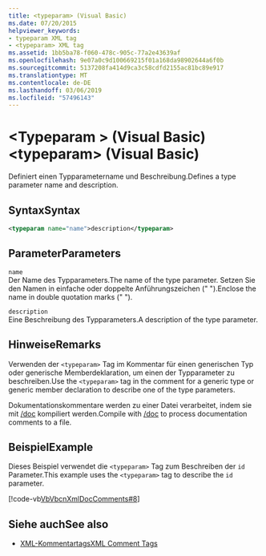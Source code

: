 ```yaml
---
title: <typeparam> (Visual Basic)
ms.date: 07/20/2015
helpviewer_keywords:
- typeparam XML tag
- <typeparam> XML tag
ms.assetid: 1bb5ba78-f060-478c-905c-77a2e43639af
ms.openlocfilehash: 9e07a0c9d100669215f01a168da98902644a6f0b
ms.sourcegitcommit: 5137208fa414d9ca3c58cdfd2155ac81bc89e917
ms.translationtype: MT
ms.contentlocale: de-DE
ms.lasthandoff: 03/06/2019
ms.locfileid: "57496143"
---
```

# <a name="typeparam-visual-basic"></a><span data-ttu-id="97198-102">\<Typeparam > (Visual Basic)</span><span class="sxs-lookup"><span data-stu-id="97198-102">\<typeparam> (Visual Basic)</span></span>
<span data-ttu-id="97198-103">Definiert einen Typparametername und Beschreibung.</span><span class="sxs-lookup"><span data-stu-id="97198-103">Defines a type parameter name and description.</span></span>  
  
## <a name="syntax"></a><span data-ttu-id="97198-104">Syntax</span><span class="sxs-lookup"><span data-stu-id="97198-104">Syntax</span></span>  
  
```xml  
<typeparam name="name">description</typeparam>  
```  
  
## <a name="parameters"></a><span data-ttu-id="97198-105">Parameter</span><span class="sxs-lookup"><span data-stu-id="97198-105">Parameters</span></span>  
 `name`  
 <span data-ttu-id="97198-106">Der Name des Typparameters.</span><span class="sxs-lookup"><span data-stu-id="97198-106">The name of the type parameter.</span></span> <span data-ttu-id="97198-107">Setzen Sie den Namen in einfache oder doppelte Anführungszeichen (" ").</span><span class="sxs-lookup"><span data-stu-id="97198-107">Enclose the name in double quotation marks (" ").</span></span>  
  
 `description`  
 <span data-ttu-id="97198-108">Eine Beschreibung des Typparameters.</span><span class="sxs-lookup"><span data-stu-id="97198-108">A description of the type parameter.</span></span>  
  
## <a name="remarks"></a><span data-ttu-id="97198-109">Hinweise</span><span class="sxs-lookup"><span data-stu-id="97198-109">Remarks</span></span>  
 <span data-ttu-id="97198-110">Verwenden der `<typeparam>` Tag im Kommentar für einen generischen Typ oder generische Memberdeklaration, um einen der Typparameter zu beschreiben.</span><span class="sxs-lookup"><span data-stu-id="97198-110">Use the `<typeparam>` tag in the comment for a generic type or generic member declaration to describe one of the type parameters.</span></span>  
  
 <span data-ttu-id="97198-111">Dokumentationskommentare werden zu einer Datei verarbeitet, indem sie mit [/doc](../../../visual-basic/reference/command-line-compiler/doc.md) kompiliert werden.</span><span class="sxs-lookup"><span data-stu-id="97198-111">Compile with [/doc](../../../visual-basic/reference/command-line-compiler/doc.md) to process documentation comments to a file.</span></span>  
  
## <a name="example"></a><span data-ttu-id="97198-112">Beispiel</span><span class="sxs-lookup"><span data-stu-id="97198-112">Example</span></span>  
 <span data-ttu-id="97198-113">Dieses Beispiel verwendet die `<typeparam>` Tag zum Beschreiben der `id` Parameter.</span><span class="sxs-lookup"><span data-stu-id="97198-113">This example uses the `<typeparam>` tag to describe the `id` parameter.</span></span>  
  
 [!code-vb[VbVbcnXmlDocComments#8](~/samples/snippets/visualbasic/VS_Snippets_VBCSharp/VbVbcnXmlDocComments/VB/Class1.vb#8)]  
  
## <a name="see-also"></a><span data-ttu-id="97198-114">Siehe auch</span><span class="sxs-lookup"><span data-stu-id="97198-114">See also</span></span>
- [<span data-ttu-id="97198-115">XML-Kommentartags</span><span class="sxs-lookup"><span data-stu-id="97198-115">XML Comment Tags</span></span>](../../../visual-basic/language-reference/xmldoc/index.md)
